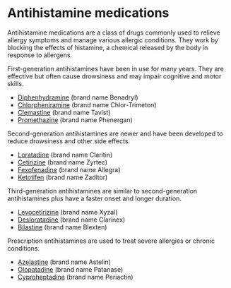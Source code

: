 # Antihistamine medications

Antihistamine medications are a class of drugs commonly used to relieve allergy symptoms and manage various allergic conditions. They work by blocking the effects of histamine, a chemical released by the body in response to allergens.

First-generation antihistamines have been in use for many years. They are effective but often cause drowsiness and may impair cognitive and motor skills.

* [Diphenhydramine](../diphenhydramine/) (brand name Benadryl)
* [Chlorpheniramine](../chlorpheniramine/) (brand name Chlor-Trimeton)
* [Clemastine](../clemastine/) (brand name Tavist)
* [Promethazine](../promethazine/) (brand name Phenergan)

Second-generation antihistamines are newer and have been developed to reduce drowsiness and other side effects.

* [Loratadine](../loratadine/) (brand name Claritin)
* [Cetirizine](../cetirizine/) (brand name Zyrtec)
* [Fexofenadine](../fexofenadine/) (brand name Allegra)
* [Ketotifen](../ketotifen/) (brand name Zaditor)

Third-generation antihistamines are similar to second-generation antihistamines plus have a faster onset and longer duration.

* [Levocetirizine](../levocetirizine/) (brand name Xyzal)
* [Desloratadine](../desloratadine/) (brand name Clarinex)
* [Bilastine](../bilastine/) (brand name Blexten)

Prescription antihistamines are used to treat severe allergies or chronic conditions.

* [Azelastine](../azelastine/) (brand name Astelin)
* [Olopatadine](../olopatadine/) (brand name Patanase)
* [Cyproheptadine](../cyproheptadine/) (brand name Periactin)
